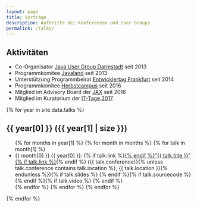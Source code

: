 ```yaml
---
layout: page
title: Vorträge
description: Auftritte bei Konferenzen und User Groups
permalink: /talks/
---
```


<h2>Aktivitäten</h2>
<ul class="talk-list">
    <li>Co-Organisator <a href="http://www.jug-da.de/about/">Java User Group Darmstadt</a> seit 2013</li>
    <li>Programmkomitee <a href="http://www.javaland.eu/">Javaland</a> seit 2013</li>
    <li>Unterstützung Programmbeirat <a href="https://entwicklertag.de/">Entwicklertag Frankfurt</a> seit 2014</li>
    <li>Programmkomitee <a href="https://www.herbstcampus.de/konferenz_programmkomitee.php">Herbstcampus</a> seit 2016</li>
    <li>Mitglied im Advisory Board der <a href="http://www.jax.de/">JAX</a> seit 2016</li>
    <li>Mitglied im Kuratorium der <a href="https://www.ittage.informatik-aktuell.de/konferenz/kuratorium/">IT-Tage 2017</a></li>
</ul>


{% for year in site.data.talks %}
<h2>{{ year[0] }} ({{ year[1] | size }})</h2>
<ul class="talk-list">
    {% for months in year[1] %}
        {% for month in months %}
            {% for talk in month[1] %}
        <li>{{ month[0] }} {{ year[0] }}: {% if talk.link %}<a href="{{ talk.link }}">{% endif %}"{{ talk.title }}"{% if talk.link %}</a>{% endif %} ({{ talk.conference}}{% unless talk.conference contains talk.location %}, {{ talk.location }}{% endunless %}){% if talk.slides %} <a class="icon" href="{{ talk.slides }}"><i title="Folien" class="fa fa-slideshare" aria-hidden="true"></i></a>{% endif %}{% if talk.sourcecode %} <a class="icon" href="{{ talk.sourcecode }}"><i title="Sourcecode" class="fa fa-github" aria-hidden="true"></i></a>{% endif %}{% if talk.video %} <a class="icon" href="{{ talk.video }}"><i title="Video" class="fa fa-video-camera" aria-hidden="true"></i></a>{% endif %}</li>
            {% endfor %}
        {% endfor %}
    {% endfor %}
</ul>
{% endfor %}
